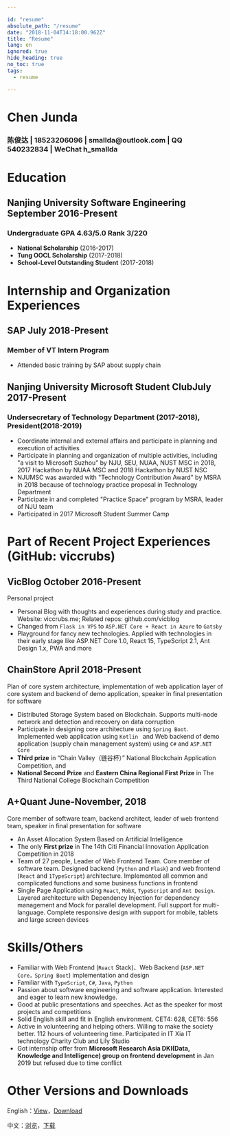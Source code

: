 ```yaml
---

id: "resume"
absolute_path: "/resume"
date: "2018-11-04T14:18:00.962Z"
title: "Resume"
lang: en
ignored: true
hide_heading: true
no_toc: true
tags:
  - resume

---
```


<resume-layout>

<h1 class="name">
Chen Junda
</h1>

<h3 class="contact">陈俊达 | 18523206096 | smallda@outlook.com | QQ 540232834 | WeChat h_smallda

</h3>

# Education

## Nanjing University Software Engineering <span class="right">September 2016-Present</span>

### Undergraduate GPA 4.63/5.0 Rank 3/220
- **National Scholarship** (2016-2017)
- **Tung OOCL Scholarship** (2017-2018)
- **School-Level Outstanding Student** (2017-2018)

# Internship and Organization Experiences

## SAP <span class="right">July 2018-Present</span>
### Member of VT Intern Program

- Attended basic training by SAP about supply chain

## Nanjing University Microsoft Student Club<span class="right">July 2017-Present</span>
### Undersecretary of Technology Department (2017-2018), President(2018-2019)
- Coordinate internal and external affairs and participate in planning and execution of activities
- Participate in planning and organization of multiple activities, including "a visit to Microsoft Suzhou" by NJU, SEU, NUAA, NUST MSC in 2018, 2017 Hackathon by NUAA MSC and 2018 Hackathon by NUST NSC
- NJUMSC was awarded with "Technology Contribution Award" by MSRA in 2018 because of technology practice proposal in Technology Department
- Participate in and completed "Practice Space" program by MSRA, leader of NJU team
- Participated in 2017 Microsoft Student Summer Camp

# Part of Recent Project Experiences (GitHub: viccrubs)

## VicBlog <span class="right">October 2016-Present</span>
Personal project
- Personal Blog with thoughts and experiences during study and practice. Website: viccrubs.me; Related repos: github.com/vicblog
- Changed from `Flask in VPS` to `ASP.NET Core + React in Azure` to `Gatsby`
- Playground for fancy new technologies. Applied with technologies in their early stage like ASP.NET Core 1.0, React 15, TypeScript 2.1, Ant Design 1.x, PWA and more

## ChainStore <span class="right">April 2018-Present</span>
Plan of core system architecture, implementation of web application layer of core system and backend of demo application, speaker in final presentation for software
- Distributed Storage System based on Blockchain. Supports multi-node network and detection and recovery on data corruption
- Participate in designing core architecture using `Spring Boot`. Implemented web application using `Kotlin ` and Web backend of demo application (supply chain management system) using `C#` and `ASP.NET Core`
- **Third prize** in “Chain Valley（链谷杯）” National Blockchain Application Competition, and
- **National Second Prize** and **Eastern China Regional First Prize** in The Third National College Blockchain Competition

## A+Quant <span class="right">June-November, 2018</span>
Core member of software team, backend architect, leader of web frontend team, speaker in final presentation for software
- An Asset Allocation System Based on Artificial Intelligence
- The only **First prize** in The 14th Citi Financial Innovation Application Competition in 2018
- Team of 27 people, Leader of Web Frontend Team. Core member of software team. Designed backend (`Python` and `Flask`) and web frontend (`React` and `1TypeScript`) architecture. Implemented all common and complicated functions and some business functions in frontend
- Single Page Application using `React`, `MobX`, `TypeScript` and `Ant Design`. Layered architecture with Dependency Injection for dependency management and Mock for parallel development. Full support for multi-language. Complete responsive design with support for mobile, tablets and large screen devices


# Skills/Others

- Familiar with Web Frontend (`React` Stack)、Web Backend (`ASP.NET Core，Spring Boot`) implementation and design
- Familiar with `TypeScript`, `C#`, `Java`, `Python`
- Passion about software engineering and software application. Interested and eager to learn new knowledge.
- Good at public presentations and speeches. Act as the speaker for most projects and competitions
- Solid English skill and fit in English environment. CET4: 628, CET6: 556
- Active in volunteering and helping others. Willing to make the society better. 112 hours of volunteering time. Participated in IT Xia IT technology Charity Club and Lily Studio
- Got internship offer from **Microsoft Research Asia DKI(Data, Knowledge and Intelligence) group on frontend development** in Jan 2019 but refused due to time conflict

# Other Versions and Downloads

English：[View](/resume/en)，[Download](./english.pdf)

中文：[浏览](/resume/cn)，[下载](./chinese.pdf)

</resume-layout>
